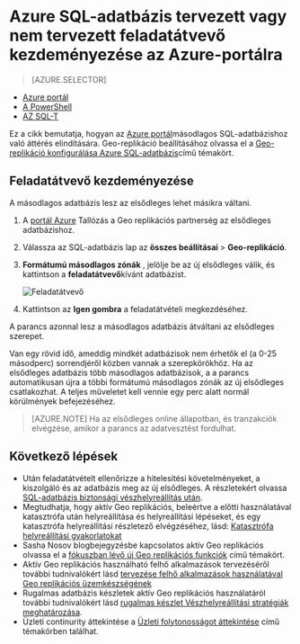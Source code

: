 <properties 
    pageTitle="Azure SQL-adatbázis tervezett vagy nem tervezett feladatátvevő kezdeményezése az Azure portál |} Microsoft Azure" 
    description="Tervezett vagy nem tervezett feladatátvevő kezdeményezése az Azure portálon Azure SQL-adatbázis" 
    services="sql-database" 
    documentationCenter="" 
    authors="stevestein" 
    manager="jhubbard" 
    editor=""/>

<tags
    ms.service="sql-database"
    ms.devlang="NA"
    ms.topic="article"
    ms.tgt_pltfrm="NA"
    ms.workload="data-management" 
    ms.date="08/29/2016"
    ms.author="sstein"/>

# <a name="initiate-a-planned-or-unplanned-failover-for-azure-sql-database-with-the-azure-portal"></a>Azure SQL-adatbázis tervezett vagy nem tervezett feladatátvevő kezdeményezése az Azure-portálra


> [AZURE.SELECTOR]
- [Azure portál](sql-database-geo-replication-failover-portal.md)
- [A PowerShell](sql-database-geo-replication-failover-powershell.md)
- [AZ SQL-T](sql-database-geo-replication-failover-transact-sql.md)


Ez a cikk bemutatja, hogyan az [Azure portál](http://portal.azure.com)másodlagos SQL-adatbázishoz való áttérés elindítására. Geo-replikáció beállításához olvassa el a [Geo-replikáció konfigurálása Azure SQL-adatbázis](sql-database-geo-replication-portal.md)című témakört.


## <a name="initiate-a-failover"></a>Feladatátvevő kezdeményezése

A másodlagos adatbázis lesz az elsődleges lehet másikra váltani.  

1. A [portál Azure](http://portal.azure.com) Tallózás a Geo replikációs partnerség az elsődleges adatbázishoz.
2. Válassza az SQL-adatbázis lap az **összes beállításai** > **Geo-replikáció**.
3. **Formátumú másodlagos zónák** , jelölje be az új elsődleges válik, és kattintson a **feladatátvevő**kívánt adatbázist.

    ![Feladatátvevő][2]

4. Kattintson az **Igen gombra** a feladatátvételi megkezdéséhez.

A parancs azonnal lesz a másodlagos adatbázis átváltani az elsődleges szerepet. 

Van egy rövid idő, ameddig mindkét adatbázisok nem érhetők el (a 0-25 másodperc) sorrendjéről közben vannak a szerepkörökhöz. Ha az elsődleges adatbázis több másodlagos adatbázisok, a a parancs automatikusan újra a többi formátumú másodlagos zónák az új elsődleges csatlakozhat. A teljes műveletet kell vennie egy perc alatt normál körülmények befejezéséhez. 

>[AZURE.NOTE] Ha az elsődleges online állapotban, és tranzakciók elvégzése, amikor a parancs az adatvesztést fordulhat.


## <a name="next-steps"></a>Következő lépések   

- Után feladatátvételt ellenőrizze a hitelesítési követelményeket, a kiszolgáló és az adatbázis meg az új elsődleges. A részletekért olvassa [SQL-adatbázis biztonsági vészhelyreállítás után](sql-database-geo-replication-security-config.md).
- Megtudhatja, hogy aktív Geo replikációs, beleértve a előtti használatával katasztrófa után helyreállítása és helyreállítási lépéseket, és egy katasztrófa helyreállítási részletező elvégzéséhez, lásd: [Katasztrófa helyreállítási gyakorlatokat](sql-database-disaster-recovery.md)
- Sasha Nosov blogbejegyzésbe kapcsolatos aktív Geo replikációs olvassa el a [fókuszban lévő új Geo replikációs funkciók](https://azure.microsoft.com/blog/spotlight-on-new-capabilities-of-azure-sql-database-geo-replication/) című témakört.
- Aktív Geo replikációs használható felhő alkalmazások tervezéséről további tudnivalókért lásd [tervezése felhő alkalmazások használatával Geo replikációs üzemkészségének](sql-database-designing-cloud-solutions-for-disaster-recovery.md)
- Rugalmas adatbázis készletek aktív Geo replikációs használatáról további tudnivalókért lásd [rugalmas készlet Vészhelyreállítási stratégiák meghatározása](sql-database-disaster-recovery-strategies-for-applications-with-elastic-pool.md).
- Üzleti continurity áttekintése a [Üzleti folytonosságot áttekintése](sql-database-business-continuity.md) című témakörben találhat.




<!--Image references-->
[1]: ./media/sql-database-geo-replication-failover-portal/failover.png
[2]: ./media/sql-database-geo-replication-failover-portal/secondaries.png
